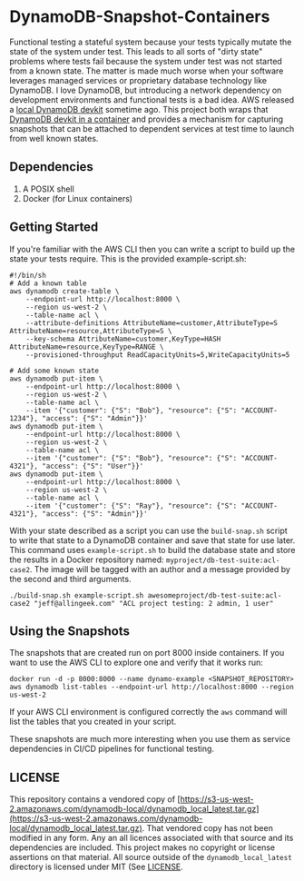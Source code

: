 # DynamoDB-Snapshot-Containers

Functional testing a stateful system because your tests typically mutate the state of the system under test. This leads to all sorts of "dirty state" problems where tests fail because the system under test was not started from a known state. The matter is made much worse when your software leverages managed services or proprietary database technology like DynamoDB. I love DynamoDB, but introducing a network dependency on development environments and functional tests is a bad idea. AWS released a [local DynamoDB devkit](https://docs.aws.amazon.com/amazondynamodb/latest/developerguide/DynamoDBLocal.html) sometime ago. This project both wraps that [DynamoDB devkit in a container](https://hub.docker.com/buildertools/dynamodb-local) and provides a mechanism for capturing snapshots that can be attached to dependent services at test time to launch from well known states.

## Dependencies

1. A POSIX shell
2. Docker (for Linux containers)

## Getting Started

If you're familiar with the AWS CLI then you can write a script to build up the state your tests require. This is the provided example-script.sh:

    #!/bin/sh
    # Add a known table
    aws dynamodb create-table \
        --endpoint-url http://localhost:8000 \
        --region us-west-2 \
        --table-name acl \
        --attribute-definitions AttributeName=customer,AttributeType=S AttributeName=resource,AttributeType=S \
        --key-schema AttributeName=customer,KeyType=HASH AttributeName=resource,KeyType=RANGE \
        --provisioned-throughput ReadCapacityUnits=5,WriteCapacityUnits=5
    
    # Add some known state
    aws dynamodb put-item \
        --endpoint-url http://localhost:8000 \
        --region us-west-2 \
        --table-name acl \
        --item '{"customer": {"S": "Bob"}, "resource": {"S": "ACCOUNT-1234"}, "access": {"S": "Admin"}}'
    aws dynamodb put-item \
        --endpoint-url http://localhost:8000 \
        --region us-west-2 \
        --table-name acl \
        --item '{"customer": {"S": "Bob"}, "resource": {"S": "ACCOUNT-4321"}, "access": {"S": "User"}}'
    aws dynamodb put-item \
        --endpoint-url http://localhost:8000 \
        --region us-west-2 \
        --table-name acl \
        --item '{"customer": {"S": "Ray"}, "resource": {"S": "ACCOUNT-4321"}, "access": {"S": "Admin"}}'

With your state described as a script you can use the ````build-snap.sh```` script to write that state to a DynamoDB container and save that state for use later. This command uses ````example-script.sh```` to build the database state and store the results in a Docker repository named: ````myproject/db-test-suite:acl-case2````. The image will be tagged with an author and a message provided by the second and third arguments.

    ./build-snap.sh example-script.sh awesomeproject/db-test-suite:acl-case2 "jeff@allingeek.com" "ACL project testing: 2 admin, 1 user"

## Using the Snapshots

The snapshots that are created run on port 8000 inside containers. If you want to use the AWS CLI to explore one and verify that it works run:

    docker run -d -p 8000:8000 --name dynamo-example <SNAPSHOT_REPOSITORY>
    aws dynamodb list-tables --endpoint-url http://localhost:8000 --region us-west-2

If your AWS CLI environment is configured correctly the ````aws```` command will list the tables that you created in your script.

These snapshots are much more interesting when you use them as service dependencies in CI/CD pipelines for functional testing.

## LICENSE

This repository contains a vendored copy of [https://s3-us-west-2.amazonaws.com/dynamodb-local/dynamodb_local_latest.tar.gz](https://s3-us-west-2.amazonaws.com/dynamodb-local/dynamodb_local_latest.tar.gz). That vendored copy has not been modified in any form. Any an all licences associated with that source and its dependencies are included. This project makes no copyright or license assertions on that material. All source outside of the ````dynamodb_local_latest```` directory is licensed under MIT (See [LICENSE](./LICENSE).
